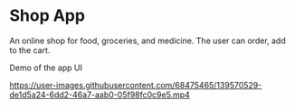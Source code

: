 # Shop App

An online shop for food, groceries, and medicine. The user can order, add to the cart.

Demo of the app UI

https://user-images.githubusercontent.com/68475465/139570529-de1d5a24-6dd2-46a7-aab0-05f98fc0c9e5.mp4


